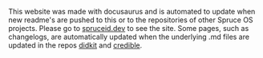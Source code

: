 This website was made with docusaurus and is automated to update when new
readme's are pushed to this or to the repositories of other Spruce OS projects.
Please go to [spruceid.dev](https://spruceid.dev) to see the site. Some pages,
such as changelogs, are automatically updated when the underlying .md files are
updated in the repos [didkit](https://github.com/spruceid/didkit) and
[credible](https://github.com/spruceid/credible).  
